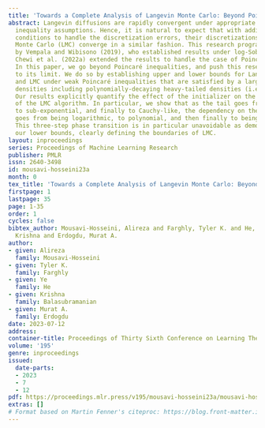 ```yaml
---
title: 'Towards a Complete Analysis of Langevin Monte Carlo: Beyond Poincaré Inequality'
abstract: Langevin diffusions are rapidly convergent under appropriate functional
  inequality assumptions. Hence, it is natural to expect that with additional smoothness
  conditions to handle the discretization errors, their discretizations like the Langevin
  Monte Carlo (LMC) converge in a similar fashion. This research program was initiated
  by Vempala and Wibisono (2019), who established results under log-Sobolev inequalities.
  Chewi et al. (2022a) extended the results to handle the case of Poincaré inequalities.
  In this paper, we go beyond Poincaré inequalities, and push this research program
  to its limit. We do so by establishing upper and lower bounds for Langevin diffusions
  and LMC under weak Poincaré inequalities that are satisfied by a large class of
  densities including polynomially-decaying heavy-tailed densities (i.e., Cauchy-type).
  Our results explicitly quantify the effect of the initializer on the performance
  of the LMC algorithm. In particular, we show that as the tail goes from sub-Gaussian,
  to sub-exponential, and finally to Cauchy-like, the dependency on the initial error
  goes from being logarithmic, to polynomial, and then finally to being exponential.
  This three-step phase transition is in particular unavoidable as demonstrated by
  our lower bounds, clearly defining the boundaries of LMC.
layout: inproceedings
series: Proceedings of Machine Learning Research
publisher: PMLR
issn: 2640-3498
id: mousavi-hosseini23a
month: 0
tex_title: 'Towards a Complete Analysis of Langevin Monte Carlo: Beyond Poincaré Inequality'
firstpage: 1
lastpage: 35
page: 1-35
order: 1
cycles: false
bibtex_author: Mousavi-Hosseini, Alireza and Farghly, Tyler K. and He, Ye and Balasubramanian,
  Krishna and Erdogdu, Murat A.
author:
- given: Alireza
  family: Mousavi-Hosseini
- given: Tyler K.
  family: Farghly
- given: Ye
  family: He
- given: Krishna
  family: Balasubramanian
- given: Murat A.
  family: Erdogdu
date: 2023-07-12
address: 
container-title: Proceedings of Thirty Sixth Conference on Learning Theory
volume: '195'
genre: inproceedings
issued:
  date-parts:
  - 2023
  - 7
  - 12
pdf: https://proceedings.mlr.press/v195/mousavi-hosseini23a/mousavi-hosseini23a.pdf
extras: []
# Format based on Martin Fenner's citeproc: https://blog.front-matter.io/posts/citeproc-yaml-for-bibliographies/
---
```

